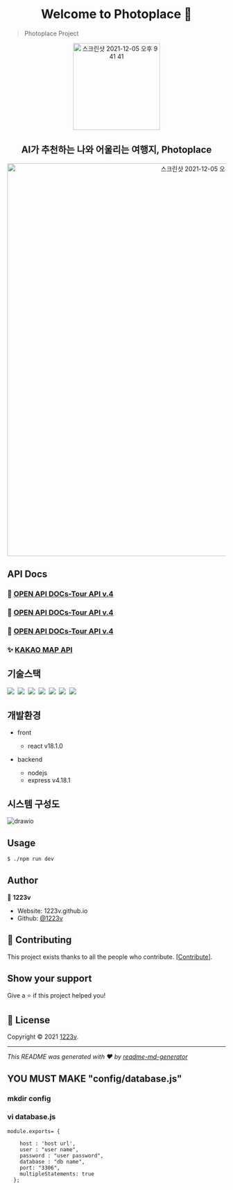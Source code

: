 <h1 align="center">Welcome to Photoplace 👋</h1>


> Photoplace Project

<div align=center>
  <img width="200" alt="스크린샷 2021-12-05 오후 9 41 41" src="https://img1.daumcdn.net/thumb/R1280x0/?scode=mtistory2&fname=https%3A%2F%2Fblog.kakaocdn.net%2Fdn%2Fbw1OPq%2FbtrVzUKBRB4%2FjlyM7eo0Cfdk7qDG8ig0XK%2Fimg.png">
</div>
<h2 align=center>AI가 추천하는 나와 어울리는 여행지, Photoplace</h2>

<div align=center>
<img width="905" alt="스크린샷 2021-12-05 오후 9 52 15" src="https://img1.daumcdn.net/thumb/R1280x0/?scode=mtistory2&fname=https%3A%2F%2Fblog.kakaocdn.net%2Fdn%2FToby9%2FbtrVyVwK8Tu%2FuxAhKRQk9ilRv8V0PEiP11%2Fimg.png">
</div>


## API Docs

### 💎 [OPEN API DOCs-Tour API v.4](https://www.data.go.kr/tcs/dss/selectApiDataDetailView.do?publicDataPk=15101972)
### 💎 [OPEN API DOCs-Tour API v.4](https://www.data.go.kr/tcs/dss/selectApiDataDetailView.do?publicDataPk=15101914)
### 💎 [OPEN API DOCs-Tour API v.4](https://www.data.go.kr/tcs/dss/selectApiDataDetailView.do?publicDataPk=15101578)
### ✨ [KAKAO MAP API](https://apis.map.kakao.com/web/documentation/)



## 기술스택

<p>
  <img src="https://img.shields.io/badge/-NodeJS-blue"/>&nbsp
  <img src="https://img.shields.io/badge/-Python-red"/>&nbsp
  <img src="https://img.shields.io/badge/-MySQL-yellow"/>&nbsp
  <img src="https://img.shields.io/badge/-React-blue"/>&nbsp
  <img src="https://img.shields.io/badge/-AWS-orange"/>&nbsp
  <img src="https://img.shields.io/badge/-Nginx-red"/>&nbsp
  <img src="https://img.shields.io/badge/-PM2-black"/>&nbsp
  
 
</p>

## 개발환경

- front
  - react v18.1.0
  
  
- backend
  - nodejs
  - express v4.18.1

## 시스템 구성도

![drawio](아직..)


## Usage

```sh
$ ./npm run dev
```





## Author

👤 **1223v**


* Website: 1223v.github.io
* Github: [@1223v](https://github.com/1223v)

## 🤝 Contributing

This project exists thanks to all the people who contribute. [[Contribute](CONTRIBUTING.md)].



## Show your support

Give a ⭐️ if this project helped you!

## 📝 License

Copyright © 2021 [1223v](https://github.com/1223v).<br />


***
_This README was generated with ❤️ by [readme-md-generator](https://github.com/kefranabg/readme-md-generator)_

## YOU MUST MAKE "config/database.js"
  
### mkdir config
### vi database.js

    module.exports= {

        host : 'host url',
        user : "user name",
        password : "user password", 
        database : "db name",
        port: "3306",
        multipleStatements: true
      };
